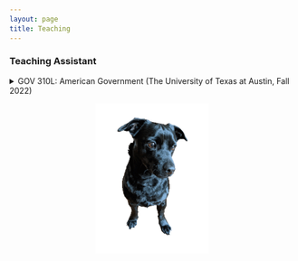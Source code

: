 ```yaml
---
layout: page
title: Teaching
---
```


<div>
  <h3>Teaching Assistant</h3>
  <details>
  <summary>
   GOV 310L: American Government (The University of Texas at Austin, Fall 2022)
  </summary>
  <p>
    Web-based course on American Government
  </p>
  </details>

  <p style="text-align:center;"><img src="/assets/img/orion_my_dog_gif.gif" alt="my dog" width="200" height="auto"></p>
</div>
